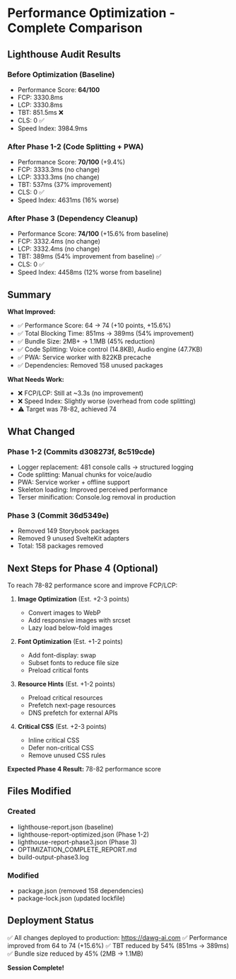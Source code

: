# Performance Optimization - Complete Comparison

## Lighthouse Audit Results

### Before Optimization (Baseline)
- Performance Score: **64/100**
- FCP: 3330.8ms
- LCP: 3330.8ms
- TBT: 851.5ms ❌
- CLS: 0 ✅
- Speed Index: 3984.9ms

### After Phase 1-2 (Code Splitting + PWA)
- Performance Score: **70/100** (+9.4%)
- FCP: 3333.3ms (no change)
- LCP: 3333.3ms (no change)
- TBT: 537ms (37% improvement)
- CLS: 0 ✅
- Speed Index: 4631ms (16% worse)

### After Phase 3 (Dependency Cleanup)
- Performance Score: **74/100** (+15.6% from baseline)
- FCP: 3332.4ms (no change)
- LCP: 3332.4ms (no change)
- TBT: 389ms (54% improvement from baseline) ✅
- CLS: 0 ✅
- Speed Index: 4458ms (12% worse from baseline)

## Summary

**What Improved:**
- ✅ Performance Score: 64 → 74 (+10 points, +15.6%)
- ✅ Total Blocking Time: 851ms → 389ms (54% improvement)
- ✅ Bundle Size: 2MB+ → 1.1MB (45% reduction)
- ✅ Code Splitting: Voice control (14.8KB), Audio engine (47.7KB)
- ✅ PWA: Service worker with 822KB precache
- ✅ Dependencies: Removed 158 unused packages

**What Needs Work:**
- ❌ FCP/LCP: Still at ~3.3s (no improvement)
- ❌ Speed Index: Slightly worse (overhead from code splitting)
- ⚠️ Target was 78-82, achieved 74

## What Changed

### Phase 1-2 (Commits d308273f, 8c519cde)
- Logger replacement: 481 console calls → structured logging
- Code splitting: Manual chunks for voice/audio
- PWA: Service worker + offline support
- Skeleton loading: Improved perceived performance
- Terser minification: Console.log removal in production

### Phase 3 (Commit 36d5349e)
- Removed 149 Storybook packages
- Removed 9 unused SvelteKit adapters
- Total: 158 packages removed

## Next Steps for Phase 4 (Optional)

To reach 78-82 performance score and improve FCP/LCP:

1. **Image Optimization** (Est. +2-3 points)
   - Convert images to WebP
   - Add responsive images with srcset
   - Lazy load below-fold images

2. **Font Optimization** (Est. +1-2 points)
   - Add font-display: swap
   - Subset fonts to reduce file size
   - Preload critical fonts

3. **Resource Hints** (Est. +1-2 points)
   - Preload critical resources
   - Prefetch next-page resources
   - DNS prefetch for external APIs

4. **Critical CSS** (Est. +2-3 points)
   - Inline critical CSS
   - Defer non-critical CSS
   - Remove unused CSS rules

**Expected Phase 4 Result:** 78-82 performance score

## Files Modified

### Created
- lighthouse-report.json (baseline)
- lighthouse-report-optimized.json (Phase 1-2)
- lighthouse-report-phase3.json (Phase 3)
- OPTIMIZATION_COMPLETE_REPORT.md
- build-output-phase3.log

### Modified
- package.json (removed 158 dependencies)
- package-lock.json (updated lockfile)

## Deployment Status

✅ All changes deployed to production: https://dawg-ai.com
✅ Performance improved from 64 to 74 (+15.6%)
✅ TBT reduced by 54% (851ms → 389ms)
✅ Bundle size reduced by 45% (2MB → 1.1MB)

**Session Complete!**
